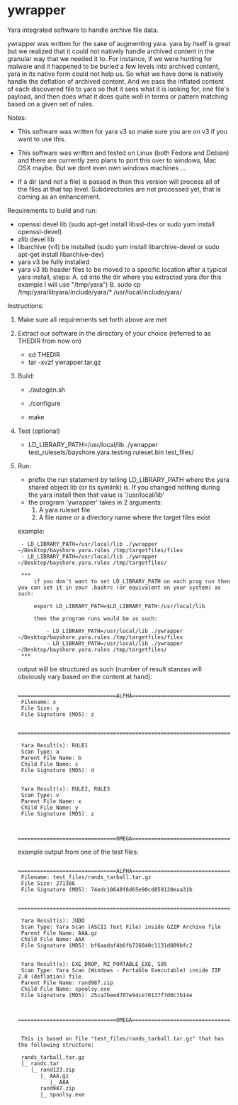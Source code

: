 ywrapper
========

Yara integrated software to handle archive file data.

ywrapper was written for the sake of augmenting yara. yara by itself is great but we realized that it could not natively handle archived content in the granular way that we needed it to.
For instance, if we were hunting for malware and it happened to be buried a few levels into archived content, yara in its native form could not help us. So what we have done is natively handle the
deflation of archived content. And we pass the inflated content of each discovered file to yara so that it sees what it is looking for, one file's payload, and then does what it does quite well in terms
or pattern matching based on a given set of rules.


Notes:

- This software was written for yara v3 so make sure you are on v3 if you want to use this.

- This software was written and tested on Linux (both Fedora and Debian) and there are currently zero plans to port this over to windows, Mac OSX maybe. But we dont even own windows machines ...

- If a dir (and not a file) is passed in then this version will process all of the files at that top level. Subdirectories are not processed yet, that is coming as an enhancement.


Requirements to build and run:

- openssl devel lib (sudo apt-get install libssl-dev or sudo yum install openssl-devel)
- zlib devel lib
- libarchive (v4) be installed (sudo yum install libarchive-devel or sudo apt-get install libarchive-dev)
- yara v3 be fully installed
- yara v3 lib header files to be moved to a specific location after a typical yara install, steps:
	A. cd into the dir where you extracted yara (for this example I will use "/tmp/yara")
	B. sudo cp /tmp/yara/libyara/include/yara/* /usr/local/include/yara/


Instructions:

1. Make sure all requirements set forth above are met

2. Extract our software in the directory of your choice (referred to as THEDIR from now on)

	- cd THEDIR
	- tar -xvzf ywrapper.tar.gz

3. Build:

	- ./autogen.sh
	
	- ./configure
	
	- make
		
4. Test (optional)

	- LD_LIBRARY_PATH=/usr/local/lib ./ywrapper test_rulesets/bayshore.yara.testing.ruleset.bin test_files/

5. Run:

	- prefix the run statement by telling LD_LIBRARY_PATH where the yara shared object lib (or its symlink) is. If you changed nothing during the yara install then that value is '/usr/local/lib'
	- the program 'ywrapper' takes in 2 arguments:
		1. A yara ruleset file
		2. A file name or a directory name where the target files exist
	
	example:
	
		- LD_LIBRARY_PATH=/usr/local/lib ./ywrapper ~/Desktop/bayshore.yara.rules /tmp/targetfiles/filex
		- LD_LIBRARY_PATH=/usr/local/lib ./ywrapper ~/Desktop/bayshore.yara.rules /tmp/targetfiles/
		
		*** 
			if you don't want to set LD_LIBRARY_PATH on each prog run then you can set it in your .bashrc (or equivalent on your system) as such:
		
			export LD_LIBRARY_PATH=$LD_LIBRARY_PATH:/usr/local/lib
			
			then the program runs would be as such:
	
				- LD_LIBRARY_PATH=/usr/local/lib ./ywrapper ~/Desktop/bayshore.yara.rules /tmp/targetfiles/filex
				- LD_LIBRARY_PATH=/usr/local/lib ./ywrapper ~/Desktop/bayshore.yara.rules /tmp/targetfiles/			
		***
		
		
	output will be structured as such (number of result stanzas will obviously vary based on the content at hand):
	
		===============================ALPHA===================================
		Filename: x
		File Size: y
		File Signature (MD5): z

		=======================================================================

		Yara Result(s): RULE1
		Scan Type: a
		Parent File Name: b
		Child File Name: c
		File Signature (MD5): d
		
		
		Yara Result(s): RULE2, RULE3
		Scan Type: v
		Parent File Name: x
		Child File Name: y
		File Signature (MD5): z


		===============================OMEGA===================================
		
		
	example output from one of the test files:
	
		===============================ALPHA===================================
		Filename: test_files/rands_tarball.tar.gz
		File Size: 271386
		File Signature (MD5): 74edc10648f6d65e90cd859120eaa31b
		
		=======================================================================
		
		Yara Result(s): JUDO
		Scan Type: Yara Scan (ASCII Text File) inside GZIP Archive file
		Parent File Name: AAA.gz
		Child File Name: AAA
		File Signature (MD5): bf6aadaf4b6fb726040c1131d809bfc2
		
		
		Yara Result(s): EXE_DROP, MZ_PORTABLE_EXE, S95
		Scan Type: Yara Scan (Windows - Portable Executable) inside ZIP 2.0 (deflation) file
		Parent File Name: rand987.zip
		Child File Name: spoolsy.exe
		File Signature (MD5): 25ca7beed707e94ce70137f7d0c7b14e
		
		
		===============================OMEGA===================================
		
		
		This is based on file "test_files/rands_tarball.tar.gz" that has the following structure:
		
		rands_tarball.tar.gz
		|_ rands.tar
		   |_ rand123.zip
		      |_ AAA.gz
		         |_ AAA
		      rand987.zip
		      |_ spoolsy.exe
		
